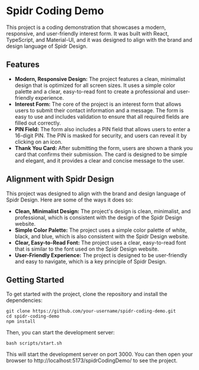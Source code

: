 # Spidr Coding Demo

This project is a coding demonstration that showcases a modern, responsive, and user-friendly interest form. It was built with React, TypeScript, and Material-UI, and it was designed to align with the brand and design language of Spidr Design.

## Features

- **Modern, Responsive Design:** The project features a clean, minimalist design that is optimized for all screen sizes. It uses a simple color palette and a clear, easy-to-read font to create a professional and user-friendly experience.
- **Interest Form:** The core of the project is an interest form that allows users to submit their contact information and a message. The form is easy to use and includes validation to ensure that all required fields are filled out correctly.
- **PIN Field:** The form also includes a PIN field that allows users to enter a 16-digit PIN. The PIN is masked for security, and users can reveal it by clicking on an icon.
- **Thank You Card:** After submitting the form, users are shown a thank you card that confirms their submission. The card is designed to be simple and elegant, and it provides a clear and concise message to the user.

## Alignment with Spidr Design

This project was designed to align with the brand and design language of Spidr Design. Here are some of the ways it does so:

- **Clean, Minimalist Design:** The project's design is clean, minimalist, and professional, which is consistent with the design of the Spidr Design website.
- **Simple Color Palette:** The project uses a simple color palette of white, black, and blue, which is also consistent with the Spidr Design website.
- **Clear, Easy-to-Read Font:** The project uses a clear, easy-to-read font that is similar to the font used on the Spidr Design website.
- **User-Friendly Experience:** The project is designed to be user-friendly and easy to navigate, which is a key principle of Spidr Design.

## Getting Started

To get started with the project, clone the repository and install the dependencies:

```
git clone https://github.com/your-username/spidr-coding-demo.git
cd spidr-coding-demo
npm install
```

Then, you can start the development server:

```
bash scripts/start.sh
```

This will start the development server on port 3000. You can then open your browser to http://localhost:5173/spidrCodingDemo/ to see the project.